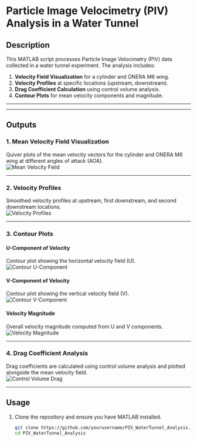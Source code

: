 # Particle Image Velocimetry (PIV) Analysis in a Water Tunnel  

## Description  
This MATLAB script processes Particle Image Velocimetry (PIV) data collected in a water tunnel experiment. The analysis includes:  
1. **Velocity Field Visualization** for a cylinder and ONERA M6 wing.  
2. **Velocity Profiles** at specific locations (upstream, downstream).  
3. **Drag Coefficient Calculation** using control volume analysis.  
4. **Contour Plots** for mean velocity components and magnitude.  

---

---

## Outputs  

### 1. Mean Velocity Field Visualization  
Quiver plots of the mean velocity vectors for the cylinder and ONERA M6 wing at different angles of attack (AOA).  
![Mean Velocity Field](images/mean_velocity_field.png)

---

### 2. Velocity Profiles  
Smoothed velocity profiles at upstream, first downstream, and second downstream locations.  
![Velocity Profiles](images/velocity_profiles.png)

---

### 3. Contour Plots  

#### U-Component of Velocity  
Contour plot showing the horizontal velocity field (U).  
![Contour U-Component](images/contour_u_component.png)

#### V-Component of Velocity  
Contour plot showing the vertical velocity field (V).  
![Contour V-Component](images/contour_v_component.png)

#### Velocity Magnitude  
Overall velocity magnitude computed from U and V components.  
![Velocity Magnitude](images/velocity_magnitude_contour.png)

---

### 4. Drag Coefficient Analysis  
Drag coefficients are calculated using control volume analysis and plotted alongside the mean velocity field.  
![Control Volume Drag](images/control_volume_analysis.png)

---

## Usage  

1. Clone the repository and ensure you have MATLAB installed.  
   ```bash
   git clone https://github.com/yourusername/PIV_WaterTunnel_Analysis.git
   cd PIV_WaterTunnel_Analysis

